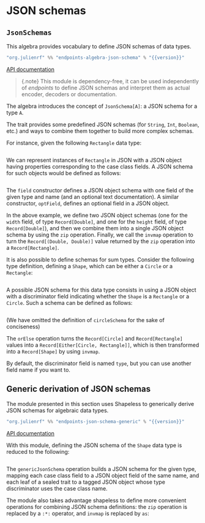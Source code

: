 # JSON schemas

## `JsonSchemas`

This algebra provides vocabulary to define JSON schemas of data types.

~~~ scala expandVars=true
"org.julienrf" %% "endpoints-algebra-json-schema" % "{{version}}"
~~~

[API documentation](api:endpoints.algebra.JsonSchemas)

> {.note}
> This module is dependency-free, it can be used independently of *endpoints*
> to define JSON schemas and interpret them as actual encoder, decoders or
> documentation.

The algebra introduces the concept of `JsonSchema[A]`: a JSON schema for a type `A`.

The trait provides some predefined JSON schemas (for `String`, `Int`, `Boolean`, etc.)
and ways to combine them together to build more complex schemas.

For instance, given the following `Rectangle` data type:

~~~ scala src=../../../../../json-schema/json-schema/src/test/scala/endpoints/algebra/JsonSchemasDocs.scala#record-type
~~~

We can represent instances of `Rectangle` in JSON with a JSON object having properties corresponding
to the case class fields. A JSON schema for such objects would be defined as follows:

~~~ scala src=../../../../../json-schema/json-schema/src/test/scala/endpoints/algebra/JsonSchemasDocs.scala#record-schema
~~~

The `field` constructor defines a JSON object schema with one field of the given
type and name (and an optional text documentation). A similar constructor, `optField`,
defines an optional field in a JSON object.

In the above example, we define two JSON object schemas (one for the `width` field,
of type `Record[Double]`, and one for the `height` field, of type `Record[Double]`),
and then we combine them into a single JSON object schema by using the `zip` operation. Finally, we call the `invmap` operation
to turn the `Record[(Double, Double)]` value returned by the `zip` operation into
a `Record[Rectangle]`.

It is also possible to define schemas for sum types. Consider the following type definition,
defining a `Shape`, which can be either a `Circle` or a `Rectangle`:

~~~ scala src=../../../../../json-schema/json-schema/src/test/scala/endpoints/algebra/JsonSchemasDocs.scala#sum-type
~~~

A possible JSON schema for this data type consists in using a JSON object with a discriminator
field indicating whether the `Shape` is a `Rectangle` or a `Circle`. Such a schema can
be defined as follows:

~~~ scala src=../../../../../json-schema/json-schema/src/test/scala/endpoints/algebra/JsonSchemasDocs.scala#sum-type-schema
~~~

(We have omitted the definition of `circleSchema` for the sake of conciseness)

The `orElse` operation turns the `Record[Circle]` and `Record[Rectangle]` values into
a `Record[Either[Circle, Rectangle]]`, which is then transformed into a `Record[Shape]` by
using `invmap`.

By default, the discriminator field is named `type`, but you can use another field name if
you want to.

## Generic derivation of JSON schemas

The module presented in this section uses Shapeless to generically derive JSON schemas
for algebraic data types.

~~~ scala expandVars=true
"org.julienrf" %% "endpoints-json-schema-generic" % "{{version}}"
~~~

[API documentation](api:endpoints.generic.JsonSchemas)

With this module, defining the JSON schema of the `Shape` data type is
reduced to the following:

~~~ scala src=../../../../../json-schema/json-schema-generic/src/test/scala/endpoints/generic/JsonSchemasDocs.scala#generic-schema
~~~

The `genericJsonSchema` operation builds a JSON schema for the given
type, mapping each case class field to a JSON object field of the same name,
and each leaf of a sealed trait to a tagged JSON object whose type discriminator
uses the case class name.

The module also takes advantage shapeless to define more convenient
operations for combining JSON schema definitions: the `zip` operation
is replaced by a `:*:` operator, and `invmap` is replaced by `as`:

~~~ scala src=../../../../../json-schema/json-schema-generic/src/test/scala/endpoints/generic/JsonSchemasDocs.scala#explicit-schema
~~~

